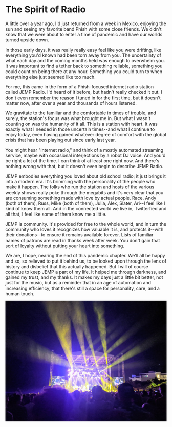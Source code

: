 # The Spirit of Radio

A little over a year ago, I'd just returned from a week in Mexico, enjoying the
sun and seeing my favorite band Phish with some close friends. We didn't know
that we were about to enter a time of pandemic and have our worlds turned
upside down.

In those early days, it was really really easy feel like you were drifting,
like everything you'd known had been torn away from you. The uncertainty of
what each day and the coming months held was enough to overwhelm you. It was
important to find a tether back to something reliable, something you could
count on being there at any hour. Something you could turn to when everything
else just seemed like too much.

For me, this came in the form of a Phish-focused internet radio station called
JEMP Radio. I'd heard of it before, but hadn't really checked it out. I don't
even remember the reason I tuned in for the first time, but it doesn't matter
now, after over a year and thousands of hours listened.

We gravitate to the familiar and the comfortable in times of trouble, and
surely, the station's focus was what brought me in. But what I wasn't counting
on was the humanity of it all. This is a station with heart. It was exactly
what I needed in those uncertain times--and what I continue to enjoy today,
even having gained whatever degree of comfort with the global crisis that has
been playing out since early last year.

You might hear "internet radio," and think of a mostly automated streaming
service, maybe with occasional interjections by a robot DJ voice. And you'd be
right a lot of the time. I can think of at least one right now. And there's
nothing wrong with that, but it doesn't even begin to describe JEMP Radio.

JEMP embodies everything you loved about old school radio; it just brings it
into a modern era. It's brimming with the personality of the people who make it
happen. The folks who run the station and hosts of the various weekly shows
really poke through the megabits and it's very clear that you are consuming
something made with love by actual people. Race, Andy (both of them), Russ,
Mike (both of them), Julia, Alex, Slater, Ari--I feel like I kind of know them
all. And in the connected world we live in, Twitterfied and all that, I feel
like some of them know me a little.

JEMP is community. It's provided for free to the whole world, and in turn the
community who loves it recognizes how valuable it is, and protects it--with
their donations--to ensure it remains available forever. Lists of familiar
names of patrons are read in thanks week after week. You don't gain that sort
of loyalty without putting your heart into something.

We are, I hope, nearing the end of this pandemic chapter. We'll all be happy
and so, so relieved to put it behind us, to be looked upon through the lens of
history and disbelief that this actually happened. But I will of course
continue to keep JEMP a part of my life. It helped me through darkness, and
gained my trust, and my thanks. It makes my days just a little bit better, not
just for the music, but as a reminder that in an age of automation and
increasing efficiency, that there's still a space for personality, care, and a
human touch.

![concert lights from Phish show in Mexico, 2020](img/day-26-phish-riviera-maya.jpeg)
